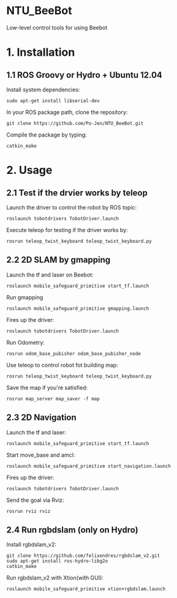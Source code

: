 # NTU_BeeBot
Low-level control tools for using Beebot

# 1. Installation

## 1.1 ROS Groovy or Hydro + Ubuntu 12.04
Install system dependencies:

	sudo apt-get install libserial-dev

In your ROS package path, clone the repository: 

	git clone https://github.com/Po-Jen/NTU_BeeBot.git

Compile the package by typing:

	catkin_make

# 2. Usage

## 2.1 Test if the drvier works by teleop	
Launch the driver to control the robot by ROS topic:

	roslaunch tobotdrivers TobotDriver.launch
	
Execute teleop for testing if the driver works by:

	rosrun teleop_twist_keyboard teleop_twist_keyboard.py

## 2.2 2D SLAM by gmapping
Launch the tf and laser on Beebot:

	roslaunch mobile_safeguard_primitive start_tf.launch

Run gmapping
	
	roslaunch mobile_safeguard_primitive gmapping.launch

Fires up the driver:

	roslaunch tobotdrivers TobotDriver.launch

Run Odometry:

	rosrun odom_base_pubisher odom_base_pubisher_node 

Use teleop to control robot fot building map:

	rosrun teleop_twist_keyboard teleop_twist_keyboard.py

Save the map if you're satisfied:

	rosrun map_server map_saver -f map


## 2.3 2D Navigation
Launch the tf and laser:

	roslaunch mobile_safeguard_primitive start_tf.launch

Start move_base and amcl:

	roslaunch mobile_safeguard_primitive start_navigation.launch

Fires up the driver:

	roslaunch tobotdrivers TobotDriver.launch

Send the goal via Rviz:

	rosrun rviz rviz

## 2.4 Run rgbdslam (only on Hydro)
Install rgbdslam_v2:

	git clone https://github.com/felixendres/rgbdslam_v2.git
	sudo apt-get install ros-hydro-libg2o
	catkin_make

Run rgbdslam_v2 with Xtion(with GUI):

	roslaunch mobile_safeguard_primitive xtion+rgbdslam.launch
